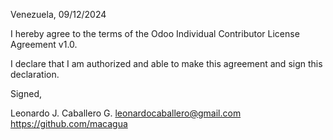 Venezuela, 09/12/2024

I hereby agree to the terms of the Odoo Individual Contributor License
Agreement v1.0.

I declare that I am authorized and able to make this agreement and sign this
declaration.

Signed,

Leonardo J. Caballero G. leonardocaballero@gmail.com https://github.com/macagua
